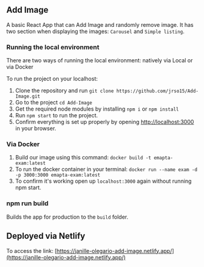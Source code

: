 ## Add Image

A basic React App that can Add Image and randomly remove image.
It has two section when displaying the images: `Carousel` and `Simple listing`.

### Running the local environment ###

There are two ways of running the local environment: natively via Local or via Docker

To run the project on your localhost:
  1. Clone the repository and run `git clone https://github.com/jrso15/Add-Image.git`
  2. Go to the project `cd Add-Image`
  3. Get the required node modules by installing `npm i` or `npm install`
  4. Run `npm start` to run the project.
  5. Confirm everything is set up properly by opening [http://localhost:3000](http://localhost:3000) in your browser.

### Via Docker ###

  1. Build our image using this command: `docker build -t emapta-exam:latest`
  2. To run the docker container in your terminal: `docker run --name exam -d -p 3000:3000 emapta-exam:latest`
  3. To confirm it's working open up `localhost:3000` again without running npm start.

### npm run build ###

Builds the app for production to the `build` folder.

## Deployed via Netlify

To access the link: 
[https://janille-olegario-add-image.netlify.app/](https://janille-olegario-add-image.netlify.app/)
